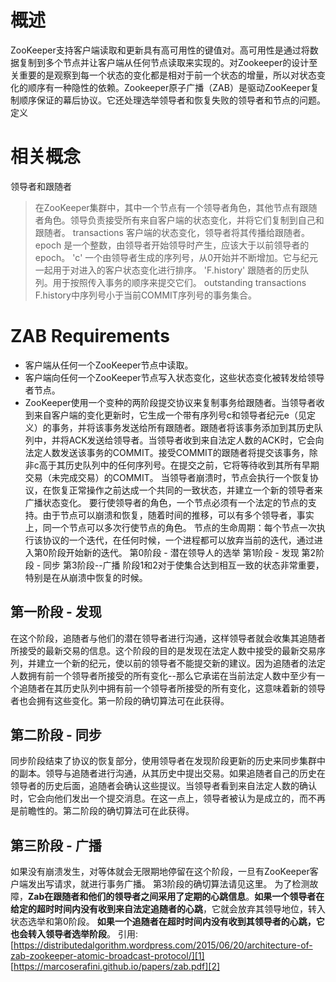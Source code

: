 # 概述
ZooKeeper支持客户端读取和更新具有高可用性的键值对。高可用性是通过将数据复制到多个节点并让客户端从任何节点读取来实现的。对Zookeeper的设计至关重要的是观察到每一个状态的变化都是相对于前一个状态的增量，所以对状态变化的顺序有一种隐性的依赖。Zookeeper原子广播（ZAB）是驱动ZooKeeper复制顺序保证的幕后协议。它还处理选举领导者和恢复失败的领导者和节点的问题。
定义
# 相关概念
领导者和跟随者
> 在ZooKeeper集群中，其中一个节点有一个领导者角色，其他节点有跟随者角色。领导负责接受所有来自客户端的状态变化，并将它们复制到自己和跟随者。
transactions
> 客户端的状态变化，领导者将其传播给跟随者。
epoch
> 是一个整数，由领导者开始领导时产生，应该大于以前领导者的epoch。
'c'
> 一个由领导者生成的序列号，从0开始并不断增加。它与纪元一起用于对进入的客户状态变化进行排序。
'F.history' 
> 跟随者的历史队列。用于按照传入事务的顺序来提交它们。
outstanding transactions
> F.history中序列号小于当前COMMIT序列号的事务集合。
# ZAB Requirements
- 客户端从任何一个ZooKeeper节点中读取。
- 客户端向任何一个ZooKeeper节点写入状态变化，这些状态变化被转发给领导者节点。
- ZooKeeper使用一个变种的两阶段提交协议来复制事务给跟随者。当领导者收到来自客户端的变化更新时，它生成一个带有序列号c和领导者纪元e（见定义）的事务，并将该事务发送给所有跟随者。跟随者将该事务添加到其历史队列中，并将ACK发送给领导者。当领导者收到来自法定人数的ACK时，它会向法定人数发送该事务的COMMIT。接受COMMIT的跟随者将提交该事务，除非c高于其历史队列中的任何序列号。在提交之前，它将等待收到其所有早期交易（未完成交易）的COMMIT。
当领导者崩溃时，节点会执行一个恢复协议，在恢复正常操作之前达成一个共同的一致状态，并建立一个新的领导者来广播状态变化。
要行使领导者的角色，一个节点必须有一个法定的节点的支持。由于节点可以崩溃和恢复，随着时间的推移，可以有多个领导者，事实上，同一个节点可以多次行使节点的角色。
节点的生命周期：每个节点一次执行该协议的一个迭代，在任何时候，一个进程都可以放弃当前的迭代，通过进入第0阶段开始新的迭代。
第0阶段 - 潜在领导人的选举
第1阶段 - 发现
第2阶段 - 同步
第3阶段--广播
阶段1和2对于使集合达到相互一致的状态非常重要，特别是在从崩溃中恢复的时候。
## 第一阶段 - 发现
在这个阶段，追随者与他们的潜在领导者进行沟通，这样领导者就会收集其追随者所接受的最新交易的信息。这个阶段的目的是发现在法定人数中接受的最新交易序列，并建立一个新的纪元，使以前的领导者不能提交新的建议。因为追随者的法定人数拥有前一个领导者所接受的所有变化--那么它承诺在当前法定人数中至少有一个追随者在其历史队列中拥有前一个领导者所接受的所有变化，这意味着新的领导者也会拥有这些变化。第一阶段的确切算法可在此获得。
## 第二阶段 - 同步
同步阶段结束了协议的恢复部分，使用领导者在发现阶段更新的历史来同步集群中的副本。领导与追随者进行沟通，从其历史中提出交易。如果追随者自己的历史在领导者的历史后面，追随者会确认这些提议。当领导者看到来自法定人数的确认时，它会向他们发出一个提交消息。在这一点上，领导者被认为是成立的，而不再是前瞻性的。第二阶段的确切算法可在此获得。
## 第三阶段 - 广播
如果没有崩溃发生，对等体就会无限期地停留在这个阶段，一旦有ZooKeeper客户端发出写请求，就进行事务广播。 第3阶段的确切算法请见这里。
为了检测故障，**Zab在跟随者和他们的领导者之间采用了定期的心跳信息**。**如果一个领导者在给定的超时时间内没有收到来自法定追随者的心跳**，它就会放弃其领导地位，转入状态选举和第0阶段。 **如果一个追随者在超时时间内没有收到其领导者的心跳，它也会转入领导者选举阶段**。
引用:
[https://distributedalgorithm.wordpress.com/2015/06/20/architecture-of-zab-zookeeper-atomic-broadcast-protocol/][1]
[https://marcoserafini.github.io/papers/zab.pdf][2]

[1]:	https://distributedalgorithm.wordpress.com/2015/06/20/architecture-of-zab-zookeeper-atomic-broadcast-protocol/
[2]:	https://marcoserafini.github.io/papers/zab.pdf